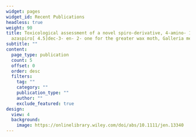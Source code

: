 ```yaml
---
widget: pages
widget_id: Recent Publications
headless: true
weight: 90
title: Toxicological assessment of a novel spiro-derivative, 4-amino- 1-
  azaspiro[ 4.5]dec-3- en- 2- one for the greater wax moth, Galleria mellonella
subtitle: ""
content:
  page_type: publication
  count: 5
  offset: 0
  order: desc
  filters:
    tag: ""
    category: ""
    publication_type: ""
    author: ""
    exclude_featured: true
design:
  view: 4
  background:
    image: https://onlinelibrary.wiley.com/doi/abs/10.1111/jen.13340
---
```

